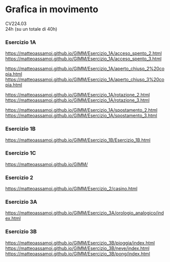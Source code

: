 # Grafica in movimento 
CV224.03   
24h (su un totale di 40h)   

### Esercizio 1A
https://matteoassamoi.github.io/GIMM/Esercizio_1A/acceso_spento_2.html
https://matteoassamoi.github.io/GIMM/Esercizio_1A/acceso_spento_3.html

https://matteoassamoi.github.io/GIMM/Esercizio_1A/aperto_chiuso_2%20copia.html
https://matteoassamoi.github.io/GIMM/Esercizio_1A/aperto_chiuso_3%20copia.html

https://matteoassamoi.github.io/GIMM/Esercizio_1A/rotazione_2.html
https://matteoassamoi.github.io/GIMM/Esercizio_1A/rotazione_3.html

https://matteoassamoi.github.io/GIMM/Esercizio_1A/spostamento_2.html
https://matteoassamoi.github.io/GIMM/Esercizio_1A/spostamento_3.html

### Esercizio 1B
https://matteoassamoi.github.io/GIMM/Esercizio_1B/Esercizio_1B.html

### Esercizio 1C
https://matteoassamoi.github.io/GIMM/

### Esercizio 2
https://matteoassamoi.github.io/GIMM/Esercizio_2/casino.html

### Esercizio 3A
https://matteoassamoi.github.io/GIMM/Esercizio_3A/orologio_analogico/index.html

### Esercizio 3B
https://matteoassamoi.github.io/GIMM/Esercizio_3B/pioggia/index.html
https://matteoassamoi.github.io/GIMM/Esercizio_3B/neve/index.html
https://matteoassamoi.github.io/GIMM/Esercizio_3B/pong/index.html


